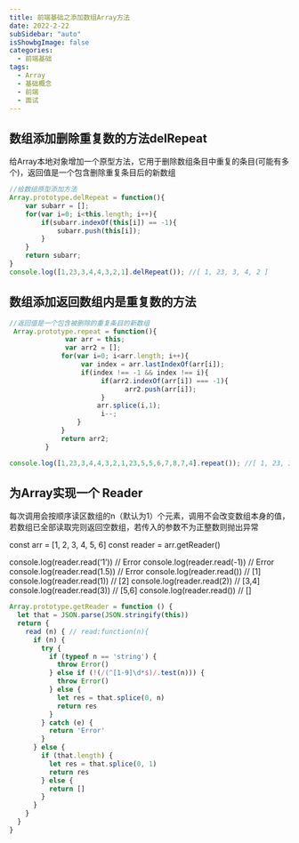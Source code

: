 ```yaml
---
title: 前端基础之添加数组Array方法
date: 2022-2-22
subSidebar: "auto"
isShowbgImage: false
categories:
  - 前端基础
tags: 
  - Array
  - 基础概念
  - 前端
  - 面试
---
```

## 数组添加删除重复数的方法delRepeat
给Array本地对象增加一个原型方法，它用于删除数组条目中重复的条目(可能有多个)，返回值是一个包含删除重复条目后的新数组
```js
//给数组原型添加方法
Array.prototype.delRepeat = function(){
    var subarr = [];
    for(var i=0; i<this.length; i++){
        if(subarr.indexOf(this[i]) == -1){
            subarr.push(this[i]);
        }
    }
    return subarr;
}
console.log([1,23,3,4,4,3,2,1].delRepeat()); //[ 1, 23, 3, 4, 2 ]
```
## 数组添加返回数组内是重复数的方法
```js
//返回值是一个包含被删除的重复条目的新数组
 Array.prototype.repeat = function(){
              var arr = this;
              var arr2 = [];
             for(var i=0; i<arr.length; i++){
                  var index = arr.lastIndexOf(arr[i]);
                  if(index !== -1 && index !== i){
                       if(arr2.indexOf(arr[i]) === -1){
                             arr2.push(arr[i]);
                       }
                      arr.splice(i,1);
                       i--;
                 }
             }
             return arr2;
         }

console.log([1,23,3,4,4,3,2,1,23,5,5,6,7,8,7,4].repeat()); //[ 1, 23, 3, 4, 5, 7 ]

```
## 为Array实现一个 Reader 
每次调用会按顺序读区数组的n（默认为1）个元素，调用不会改变数组本身的值，若数组已全部读取完则返回空数组，若传入的参数不为正整数则抛出异常

const arr = [1, 2, 3, 4, 5, 6]
const reader = arr.getReader()

console.log(reader.read(‘1’)) // Error
console.log(reader.read(-1)) // Error
console.log(reader.read(1.5)) // Error
console.log(reader.read()) // [1]
console.log(reader.read(1)) // [2]
console.log(reader.read(2)) // [3,4]
console.log(reader.read(3)) // [5,6]
console.log(reader.read()) // []
```js
Array.prototype.getReader = function () {
  let that = JSON.parse(JSON.stringify(this))
  return {
    read (n) { // read:function(n){
      if (n) {
        try {
          if (typeof n == 'string') {
            throw Error()
          } else if (!(/(^[1-9]\d*$)/.test(n))) {
            throw Error()
          } else {
            let res = that.splice(0, n)
            return res
          }
        } catch (e) {
          return 'Error'
        }
      } else {
        if (that.length) {
          let res = that.splice(0, 1)
          return res
        } else {
          return []
        }
      }
    }
  }
}

```